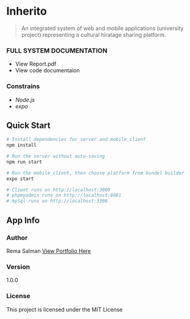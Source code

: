 # Inherito

> An integrated system of web and mobile applications (university project) representing a cultural hiratage sharing platform.

### FULL SYSTEM DOCUMENTATION

- View Report.pdf
- View code documentaion

### Constrains

- _Node.js_
- _expo_

## Quick Start

```bash
# Install dependencies for server and mobile_client
npm install

# Run the server without auto-saving
npm run start

# Run the mobile_client, then choose platform from bundel builder
expo start

# Client runs on http://localhost:3000
# phpmyadmin runs on http://localhost:8081
# mySql runs on http://localhost:3306
```

## App Info

### Author

Rema Salman
[View Portfolio Here](https://www.behance.net/remasalmana998)

### Version

1.0.0

### License

This project is licensed under the MIT License
